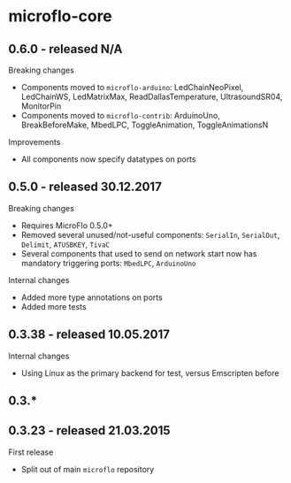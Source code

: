 
# microflo-core

## 0.6.0 - released N/A

Breaking changes

* Components moved to `microflo-arduino`:
LedChainNeoPixel, LedChainWS, LedMatrixMax, ReadDallasTemperature, UltrasoundSR04, MonitorPin
* Components moved to `microflo-contrib`:
ArduinoUno, BreakBeforeMake, MbedLPC, ToggleAnimation, ToggleAnimationsN

Improvements

* All components now specify datatypes on ports 

## 0.5.0 - released 30.12.2017

Breaking changes

* Requires MicroFlo 0.5.0+
* Removed several unused/not-useful components: `SerialIn`, `SerialOut`, `Delimit`, `ATUSBKEY`, `TivaC`
* Several components that used to send on network start now has mandatory triggering ports:
`MbedLPC`, `ArduinoUno`

Internal changes

* Added more type annotations on ports
* Added more tests

## 0.3.38 - released 10.05.2017

Internal changes

* Using Linux as the primary backend for test, versus Emscripten before

## 0.3.*

## 0.3.23 - released 21.03.2015

First release

* Split out of main `microflo` repository
